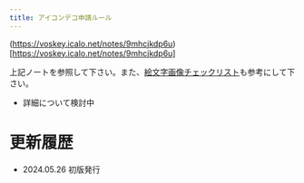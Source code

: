 ```yaml
---
title: アイコンデコ申請ルール
---
```


(https://voskey.icalo.net/notes/9mhcjkdp6u)[https://voskey.icalo.net/notes/9mhcjkdp6u]

上記ノートを参照して下さい。また、[絵文字画像チェックリスト](/voskey-docs/emoji/04-checklist/)も参考にして下さい。

- 詳細について検討中

# 更新履歴

- 2024.05.26 初版発行